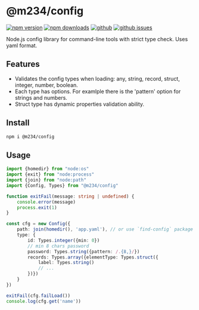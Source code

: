 # @m234/config

[![npm version](https://img.shields.io/npm/v/@m234/config.svg?style=flat)](https://www.npmjs.com/package/@m234/config)
[![npm downloads](https://img.shields.io/npm/dm/@m234/config.svg?style=flat)](https://www.npmjs.com/package/@m234/config)
[![github](https://img.shields.io/github/stars/Mopsgamer/config.svg?style=flat)](https://github.com/Mopsgamer/config)
[![github issues](https://img.shields.io/github/issues/Mopsgamer/config.svg?style=flat)](https://github.com/Mopsgamer/config/issues)

Node.js config library for command-line tools with strict type check. Uses yaml format.

## Features

- Validates the config types when loading: any, string, record, struct, integer, number, boolean.
- Each type has options. For examlple there is the 'pattern' option for strings and numbers.
- Struct type has dynamic properties validation ability.

## Install

```bash
npm i @m234/config
```

## Usage

```ts
import {homedir} from "node:os"
import {exit} from "node:process"
import {join} from "node:path"
import {Config, Types} from "@m234/config"

function exitFail(message: string | undefined) {
    console.error(message)
    process.exit(1)
}

const cfg = new Config({
    path: join(homedir(), 'app.yaml'), // or use `find-config` package
    type: {
        id: Types.integer({min: 0})
        // min 8 chars password
        password: Types.string({pattern: /.{8,}/})
        records: Types.array({elementType: Types.struct({
            label: Types.string()
            // ...
        })})
    }
})

exitFail(cfg.failLoad())
console.log(cfg.get('name'))
```
